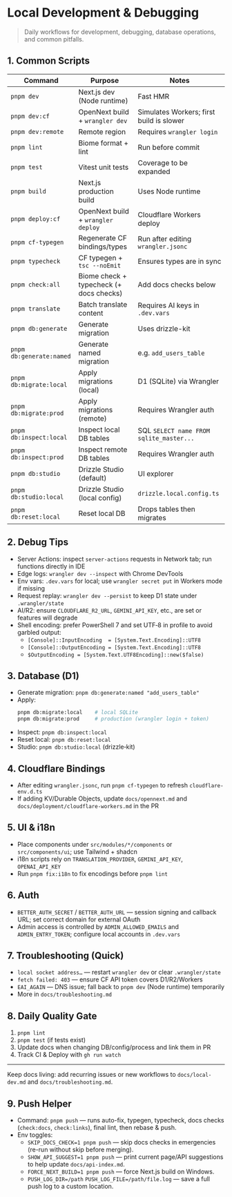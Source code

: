 # Local Development & Debugging

> Daily workflows for development, debugging, database operations, and common pitfalls.

## 1. Common Scripts
| Command | Purpose | Notes |
| --- | --- | --- |
| `pnpm dev` | Next.js dev (Node runtime) | Fast HMR |
| `pnpm dev:cf` | OpenNext build + `wrangler dev` | Simulates Workers; first build is slower |
| `pnpm dev:remote` | Remote region | Requires `wrangler login` |
| `pnpm lint` | Biome format + lint | Run before commit |
| `pnpm test` | Vitest unit tests | Coverage to be expanded |
| `pnpm build` | Next.js production build | Uses Node runtime |
| `pnpm deploy:cf` | OpenNext build + `wrangler deploy` | Cloudflare Workers deploy |
| `pnpm cf-typegen` | Regenerate CF bindings/types | Run after editing `wrangler.jsonc` |
| `pnpm typecheck` | CF typegen + `tsc --noEmit` | Ensures types are in sync |
| `pnpm check:all` | Biome check + typecheck (+ docs checks) | Add docs checks below |
| `pnpm translate` | Batch translate content | Requires AI keys in `.dev.vars` |
| `pnpm db:generate` | Generate migration | Uses drizzle-kit |
| `pnpm db:generate:named` | Generate named migration | e.g. `add_users_table` |
| `pnpm db:migrate:local` | Apply migrations (local) | D1 (SQLite) via Wrangler |
| `pnpm db:migrate:prod` | Apply migrations (remote) | Requires Wrangler auth |
| `pnpm db:inspect:local` | Inspect local DB tables | SQL `SELECT name FROM sqlite_master...` |
| `pnpm db:inspect:prod` | Inspect remote DB tables | Requires Wrangler auth |
| `pnpm db:studio` | Drizzle Studio (default) | UI explorer |
| `pnpm db:studio:local` | Drizzle Studio (local config) | `drizzle.local.config.ts` |
| `pnpm db:reset:local` | Reset local DB | Drops tables then migrates |

## 2. Debug Tips
- Server Actions: inspect `server-actions` requests in Network tab; run functions directly in IDE
- Edge logs: `wrangler dev --inspect` with Chrome DevTools
- Env vars: `.dev.vars` for local; use `wrangler secret put` in Workers mode if missing
- Request replay: `wrangler dev --persist` to keep D1 state under `.wrangler/state`
- AI/R2: ensure `CLOUDFLARE_R2_URL`, `GEMINI_API_KEY`, etc., are set or features will degrade
- Shell encoding: prefer PowerShell 7 and set UTF‑8 in profile to avoid garbled output:
  - `[Console]::InputEncoding  = [System.Text.Encoding]::UTF8`
  - `[Console]::OutputEncoding = [System.Text.Encoding]::UTF8`
  - `$OutputEncoding = [System.Text.UTF8Encoding]::new($false)`

## 3. Database (D1)
- Generate migration: `pnpm db:generate:named "add_users_table"`
- Apply:
  ```bash
  pnpm db:migrate:local    # local SQLite
  pnpm db:migrate:prod     # production (wrangler login + token)
  ```
- Inspect: `pnpm db:inspect:local`
- Reset local: `pnpm db:reset:local`
- Studio: `pnpm db:studio:local` (drizzle‑kit)

## 4. Cloudflare Bindings
- After editing `wrangler.jsonc`, run `pnpm cf-typegen` to refresh `cloudflare-env.d.ts`
- If adding KV/Durable Objects, update `docs/opennext.md` and `docs/deployment/cloudflare-workers.md` in the PR

## 5. UI & i18n
- Place components under `src/modules/*/components` or `src/components/ui`; use Tailwind + shadcn
- i18n scripts rely on `TRANSLATION_PROVIDER`, `GEMINI_API_KEY`, `OPENAI_API_KEY`
- Run `pnpm fix:i18n` to fix encodings before `pnpm lint`

## 6. Auth
- `BETTER_AUTH_SECRET` / `BETTER_AUTH_URL` — session signing and callback URL; set correct domain for external OAuth
- Admin access is controlled by `ADMIN_ALLOWED_EMAILS` and `ADMIN_ENTRY_TOKEN`; configure local accounts in `.dev.vars`

## 7. Troubleshooting (Quick)
- `local socket address…` — restart `wrangler dev` or clear `.wrangler/state`
- `fetch failed: 403` — ensure CF API token covers D1/R2/Workers
- `EAI_AGAIN` — DNS issue; fall back to `pnpm dev` (Node runtime) temporarily
- More in `docs/troubleshooting.md`

## 8. Daily Quality Gate
1. `pnpm lint`
2. `pnpm test` (if tests exist)
3. Update docs when changing DB/config/process and link them in PR
4. Track CI & Deploy with `gh run watch`

---

Keep docs living: add recurring issues or new workflows to `docs/local-dev.md` and `docs/troubleshooting.md`.

## 9. Push Helper
- Command: `pnpm push` — runs auto-fix, typegen, typecheck, docs checks (`check:docs`, `check:links`), final lint, then rebase & push.
- Env toggles:
  - `SKIP_DOCS_CHECK=1 pnpm push` — skip docs checks in emergencies (re-run without skip before merging).
  - `SHOW_API_SUGGEST=1 pnpm push` — print current page/API suggestions to help update `docs/api-index.md`.
  - `FORCE_NEXT_BUILD=1 pnpm push` — force Next.js build on Windows.
  - `PUSH_LOG_DIR=/path` `PUSH_LOG_FILE=/path/file.log` — save a full push log to a custom location.

